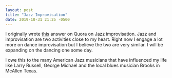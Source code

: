 ```yaml
---
layout: post
title: "Jazz Improvisation"
date: 2019-10-31 21:25 -0500
---
```


I originally wrote [this](https://qr.ae/TUK1i7) answer on Quora on
Jazz improvisation.
Jazz and improvisation are two activities close to my heart.
Right now I engage a lot more on dance improvisation but I believe the
two are very similar.
I will be expanding on the dancing one some day.

I owe this to the many American Jazz musicians that have influenced my life
like Larry Russell, George Michael and the local blues musician Brooks in McAllen Texas.
